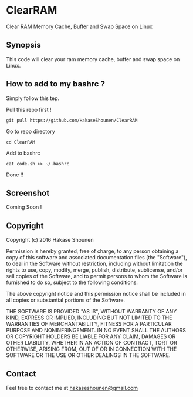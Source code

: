 # ClearRAM
Clear RAM Memory Cache, Buffer and Swap Space on Linux

## Synopsis
This code will clear your ram memory cache, buffer and swap space on Linux.


## How to add to my bashrc ?
Simply follow this tep.

Pull this repo first !

	git pull https://github.com/HakaseShounen/ClearRAM

Go to repo directory

	cd ClearRAM

Add to bashrc

	cat code.sh >> ~/.bashrc

Done !!

## Screenshot
Coming Soon !


## Copyright
Copyright (c) 2016 Hakase Shounen

Permission is hereby granted, free of charge, to any person obtaining a copy of this software and associated documentation files (the "Software"), to deal in the Software without restriction, including without limitation the rights to use, copy, modify, merge, publish, distribute, sublicense, and/or sell copies of the Software, and to permit persons to whom the Software is furnished to do so, subject to the following conditions:

The above copyright notice and this permission notice shall be included in all copies or substantial portions of the Software.

THE SOFTWARE IS PROVIDED "AS IS", WITHOUT WARRANTY OF ANY KIND, EXPRESS OR IMPLIED, INCLUDING BUT NOT LIMITED TO THE WARRANTIES OF MERCHANTABILITY, FITNESS FOR A PARTICULAR PURPOSE AND NONINFRINGEMENT. IN NO EVENT SHALL THE AUTHORS OR COPYRIGHT HOLDERS BE LIABLE FOR ANY CLAIM, DAMAGES OR OTHER LIABILITY, WHETHER IN AN ACTION OF CONTRACT, TORT OR OTHERWISE, ARISING FROM, OUT OF OR IN CONNECTION WITH THE SOFTWARE OR THE USE OR OTHER DEALINGS IN THE SOFTWARE.


## Contact
Feel free to contact me at hakaseshounen@gmail.com
